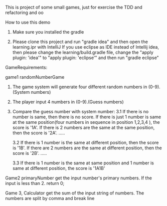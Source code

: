 This is project of some small games, just for exercise the TDD and refactoring and oo

How to use this demo

1. Make sure you installed the gradle

2. Please clone this project and run "gradle idea" and then open the learning.ipr with IntelliJ
If you use eclipse as IDE instead of Intellij idea, then please change the learning/build.gradle file, change the
"apply plugin: 'idea'" to "apply plugin: 'eclipse'" and then run "gradle eclipse"



GameRequirements:

game1 randomNumberGame

1. The game system will generate four different random numbers in (0-9).(System numbers)

2. The player input 4 numbers in (0-9).(Guess numbers)

3. Compare the guess number with system number:
   3.1
   If there is no number is same, then there is no score.
   If there is just 1 number is same at the same position(four numbers in sequence in position 1,2,3,4 ),
   the score is '1A'.
   If there is 2 numbers are the same at the same position, then the score is '2A'.
   .....

   3.2
   If there is 1 number is the same at different position, then the score is '1B'.
   If there are 2 numbers are the same at different position, then the score is '2B'.
   .....

   3.3
   If there is 1 number is the same at same position and 1 number is same at different position, the
   score is '1A1B'

Game2 primaryNumber
    get the input number's primary numbers. If the input is less than 2. return 0;


Game 3, Calculator
    get the sum of the input string of numbers.  The numbers are split by comma and break line